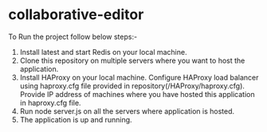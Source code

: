 # collaborative-editor

To Run the project follow below steps:-

1. Install latest and start Redis on your local machine.
2. Clone this repository on multiple servers where you want to host the application.
3. Install HAProxy on your local machine. Configure HAProxy load balancer using haproxy.cfg file provided in repository(/HAProxy/haproxy.cfg). Provide IP address of        machines where you have hosted this application in haproxy.cfg file.
4. Run node server.js on all the servers where application is hosted.
5. The application is up and running.
